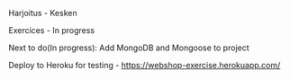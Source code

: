 Harjoitus - Kesken

Exercices - In progress

Next to do(In progress): Add MongoDB and Mongoose to project

Deploy to Heroku for testing - https://webshop-exercise.herokuapp.com/

